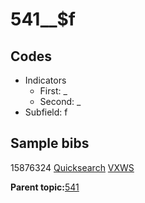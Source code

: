 # 541\_\_$f

## Codes

-   Indicators
    -   First: \_
    -   Second: \_
-   Subfield: f

## Sample bibs

15876324 [Quicksearch](https://search.library.yale.edu/catalog/15876324) [VXWS](http://prodorbis.library.yale.edu:7014/vxws/GetHoldingsService?bibId=15876324)

**Parent topic:**[541](../../tags/541/541.md)

